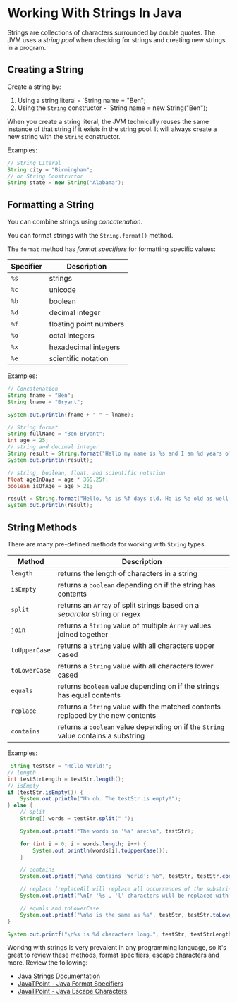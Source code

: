 # Working With Strings In Java

Strings are collections of characters surrounded by double quotes. The JVM uses a _string pool_ when checking for strings and creating new strings in a program.

## Creating a String

Create a string by:

1. Using a string literal - `String name = "Ben";
2. Using the `String` constructor - `String name = new String("Ben");

When you create a string literal, the JVM technically reuses the same instance of that string if it exists in the string pool. It will always create a new string with the `String` constructor.

Examples:

```java
// String Literal
String city = "Birmingham";
// or String Constructor
String state = new String("Alabama");
```

## Formatting a String

You can combine strings using _concatenation_.

You can format strings with the `String.format()` method.

The `format` method has _format specifiers_ for formatting specific values:

| Specifier | Description            |
| --------- | ---------------------- |
| `%s`      | strings                |
| `%c`      | unicode                |
| `%b`      | boolean                |
| `%d`      | decimal integer        |
| `%f`      | floating point numbers |
| `%o`      | octal integers         |
| `%x`      | hexadecimal integers   |
| `%e`      | scientific notation    |

Examples:

```java
// Concatenation
String fname = "Ben";
String lname = "Bryant";

System.out.println(fname + " " + lname);

// String.format
String fullName = "Ben Bryant";
int age = 25;
// string and decimal integer
String result = String.format("Hello my name is %s and I am %d years old.", fullName, age);
System.out.println(result);

// string, boolean, float, and scientific notation
float ageInDays = age * 365.25f;
boolean isOfAge = age > 21;

result = String.format("Hello, %s is %f days old. He is %e old as well. Is he old enough? Answer: %b.", fullName, ageInDays, ageInDays, isOfAge);
System.out.println(result);
```

## String Methods

There are many pre-defined methods for working with `String` types.

| Method        | Description                                                                       |
| ------------- | --------------------------------------------------------------------------------- |
| `length`      | returns the length of characters in a string                                      |
| `isEmpty`     | returns a `boolean` depending on if the string has contents                       |
| `split`       | returns an `Array` of split strings based on a _separator_ string or regex        |
| `join`        | returns a `String` value of multiple `Array` values joined together               |
| `toUpperCase` | returns a `String` value with all characters upper cased                          |
| `toLowerCase` | returns a `String` value with all characters lower cased                          |
| `equals`      | returns `boolean` value depending on if the strings has equal contents            |
| `replace`     | returns a `String` value with the matched contents replaced by the new contents   |
| `contains`    | returns a `boolean` value depending on if the `String` value contains a substring |

Examples:

```java
 String testStr = "Hello World!";
// length
int testStrLength = testStr.length();
// isEmpty
if (testStr.isEmpty()) {
    System.out.println("Uh oh. The testStr is empty!");
} else {
    // split
    String[] words = testStr.split(" ");

    System.out.printf("The words in '%s' are:\n", testStr);

    for (int i = 0; i < words.length; i++) {
        System.out.println(words[i].toUpperCase());
    }

    // contains
    System.out.printf("\n%s contains 'World': %b", testStr, testStr.contains("World"));

    // replace (replaceAll will replace all occurrences of the substring)
    System.out.printf("\nIn '%s', 'l' characters will be replaced with '1' characters: %s", testStr, testStr.replaceAll("l", "1"));

    // equals and toLowerCase
    System.out.printf("\n%s is the same as %s", testStr, testStr.toLowerCase());
}

System.out.printf("\n%s is %d characters long.", testStr, testStrLength);
```

Working with strings is very prevalent in any programming language, so it's great to review these methods, format specifiers, escape characters and more. Review the following:

- [Java Strings Documentation](https://docs.oracle.com/en/java/javase/19/docs/api/java.base/java/lang/String.html)
- [JavaTPoint - Java Format Specifiers](https://www.javatpoint.com/java-output-formatting#:~:text=Java%20String%20Format%20Specifiers%20%20%20%20Format,%20Decimal%20Integer%20%209%20more%20rows%20)
- [JavaTPoint - Java Escape Characters](https://www.javatpoint.com/java-escape-characters#:~:text=List%20of%20Java%20Escape%20Characters%20%20%20,return%20i%20...%20%204%20more%20rows%20)
